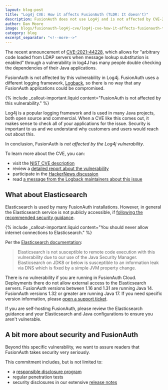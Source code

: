 ```yaml
---
layout: blog-post
title: "Log4j CVE: How it affects FusionAuth (TLDR: It doesn't)"
description: FusionAuth does not use Log4j and is not affected by CVE-2021-44228
author: Dan Moore
image: blogs/fusionauth-log4j-cve/log4j-cve-how-it-affects-fusionauth-tldr-it-doesnt-header-image.png
category: blog
excerpt_separator: "<!--more-->"
---
```


The recent announcement of [CVE-2021-44228](https://nvd.nist.gov/vuln/detail/CVE-2021-44228), which allows for "arbitrary code loaded from LDAP servers when message lookup substitution is enabled" through a vulnerability in log4J has many people double checking the dependencies of their Java applications.

FusionAuth is not affected by this vulnerability in Log4j. FusionAuth uses a different logging framework, [Logback](http://logback.qos.ch/), so there is no way that any FusionAuth applications could be compromised. 

<!--more-->

{% include _callout-important.liquid content="FusionAuth is not affected by this vulnerability." %}

Log4j is a popular logging framework and is used in many Java projects, both open source and commercial. When a CVE like this comes out, it makes sense to check all of your applications for the issue. Security is important to us and we understand why customers and users would reach out about this.

In conclusion, FusionAuth is *not affected by the Log4j vulnerability*.

To learn more about the CVE, you can:

* visit the [NIST CVE description](https://nvd.nist.gov/vuln/detail/CVE-2021-44228)
* review a [detailed report about the vulnerability](https://www.lunasec.io/docs/blog/log4j-zero-day/)
* participate in the [HackerNews discussion](https://news.ycombinator.com/item?id=29504755)
* read [a message from the Logback maintainers about this issue](http://mailman.qos.ch/pipermail/announce/2021/000163.html)

## What about Elasticsearch

Elasticsearch is used by many FusionAuth installations. However, in general the Elasticsearch service is not publicly accessible, if [following the recommended security guidance](/docs/v1/tech/installation-guide/securing/).

{% include _callout-important.liquid content="You should never allow internet connections to Elasticsearch." %}

Per the [Elasticsearch documentation](https://discuss.elastic.co/t/apache-log4j2-remote-code-execution-rce-vulnerability-cve-2021-44228-esa-2021-31/291476):

> Elasticsearch is not susceptible to remote code execution with this vulnerability due to our use of the Java Security Manager. Elasticsearch on JDK8 or below is susceptible to an information leak via DNS which is fixed by a simple JVM property change.

There is no vulnerability if you are running in FusionAuth Cloud. Deployments there do not allow external access to the Elasticsearch servers. FusionAuth versions between 1.16 and 1.31 are running Java 14. FusionAuth versions 1.32 or greater are running Java 17. If you need specific version information, please [open a support ticket](https://account.fusionauth.io/account/support/).

If you are self-hosting FusionAuth, please review the Elasticsearch guidance and your Elasticsearch and Java configurations to ensure you aren't vulnerable.

## A bit more about security and FusionAuth

Beyond this specific vulnerability, we want to assure readers that FusionAuth takes security very seriously. 

This commitment includes, but is not limited to:

* a [responsible disclosure program](/security/)
* regular penetration tests
* security disclosures in our extensive [release notes](/docs/v1/tech/release-notes/)


